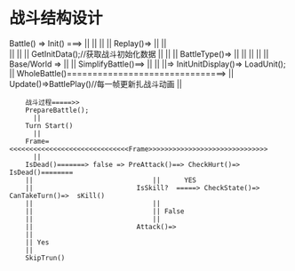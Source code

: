  # 战斗结构设计
   Battle() => Init() ===>
        ||    ||        ||
        ||      Replay()=>
        ||              ||   
        ||              ||
        ||              GetInitData();//获取战斗初始化数据
        ||              ||
        ||              BattleType()=> 
        ||              ||          ||
        ||              ||          Base/World =>
        ||              ||                       SimplifyBattle()==>
        ||              ||                                          ||=>  InitUnitDisplay()=> LoadUnit();
        ||              WholeBattle()===============================>
        ||
        Update()=>BattlePlay()//每一帧更新扎战斗动画
                           ||
                
        战斗过程=====>> 
        PrepareBattle();
          ||
        Turn Start()
          ||
        Frame=<<<<<<<<<<<<<<<<<<<<<<<<<<<<<<Frame>>>>>>>>>>>>>>>>>>>>>>>>>>>>>>
          ||                                                            
        IsDead()=======> false => PreAttack()==> CheckHurt()=> IsDead()========
        ||                              ||      YES
        ||                          IsSkill?  =====> CheckState()=> CanTakeTurn()=>  sKill()
        ||                              ||
        ||                              || False
        ||                              ||
        ||                          Attack()=> 
        ||
        || Yes
        ||
        SkipTrun()